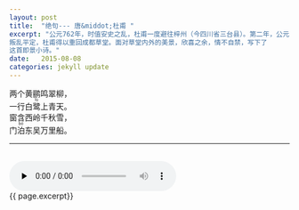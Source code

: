 ```yaml
---
layout: post
title:  "绝句--- 唐&middot;杜甫 "
excerpt: "公元762年，时值安史之乱，杜甫一度避往梓州（今四川省三台县）。第二年，公元763年，
叛乱平定，杜甫得以重回成都草堂。面对草堂内外的美景，欣喜之余，情不自禁，写下了
这首即景小诗。" 
date:   2015-08-08
categories: jekyll update
--- 
```


两个黄鹂鸣翠柳，  
一行白<ruby>鹭<rt>lù</rt></ruby>上青天。  
窗含西岭千秋雪，  
门<ruby>泊<rt>bó</rt></ruby>东吴万里船。  


---  

<br>
<audio controls preload="none">
  <source src="{{ site.url }}/audio/dufu_liangge.m4a" type="audio/mpeg">
</audio>  

<section class="psize">
{{ page.excerpt}}   
</section>